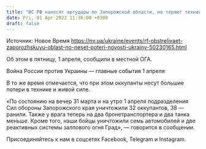 ```yaml
---
title: "ВС РФ наносят артудары по Запорожской области, но теряют технику и личный состав — ОГА"
date: Fri, 01 Apr 2022 11:36:00 +0300
draft: false
---
```

Источник: Новое Время https://nv.ua/ukraine/events/rf-obstrelivaet-zaporozhskuyu-oblast-no-neset-poteri-novosti-ukrainy-50230165.html


Об этом в пятницу, 1 апреля, сообщили в местной ОГА.

Война России против Украины — главные события 1 апреля

В то же время отмечается, что при этом оккупанты несут большие потери в технике и живой силе.

«По состоянию на вечер 31 марта и на утро 1 апреля подразделения Сил обороны Запорожского края уничтожили 32 оккупантов, 38 — ранили. Также у врага теперь на два бронетранспортера и два танка меньше. Кроме того, наши бойцы уничтожили семь автомобилей и две реактивных системы залпового огня Град», — говорится в сообщении.

Присоединяйтесь к нам в соцсетях Facebook, Telegram и Instagram.
